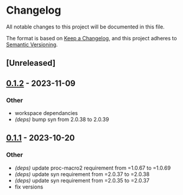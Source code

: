# Changelog
All notable changes to this project will be documented in this file.

The format is based on [Keep a Changelog](https://keepachangelog.com/en/1.0.0/),
and this project adheres to [Semantic Versioning](https://semver.org/spec/v2.0.0.html).

## [Unreleased]

## [0.1.2](https://github.com/primitivefinance/arbiter/compare/arbiter-derive-v0.1.1...arbiter-derive-v0.1.2) - 2023-11-09

### Other
- workspace dependancies
- *(deps)* bump syn from 2.0.38 to 2.0.39

## [0.1.1](https://github.com/primitivefinance/arbiter/compare/arbiter-derive-v0.1.0...arbiter-derive-v0.1.1) - 2023-10-20

### Other
- *(deps)* update proc-macro2 requirement from =1.0.67 to =1.0.69
- *(deps)* update syn requirement from =2.0.37 to =2.0.38
- *(deps)* update syn requirement from =2.0.35 to =2.0.37
- fix versions
